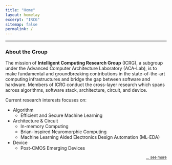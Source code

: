 ```yaml
---
title: "Home"
layout: homelay
excerpt: "IRCG"
sitemap: false
permalink: /
---
```


------

<!-- ### About Me

The mission of our group is to make fundamental and groundbreaking contributions in the state-of-the-art computing infrastructures and bridge the gap between software and hardware.
The conducted cross-layer research span across algorithms, architecture, circuit, and device. -->


### About the Group

The mission of __Intelligent Computing Research Group__ (ICRG), a subgroup under the Advanced Computer Architecture Laboratory (ACA-Lab), is to make fundamental and groundbreaking contributions in the state-of-the-art computing infrastructures and bridge the gap between software and hardware. Members of ICRG conduct the cross-layer research which spans across algorithms, software stack, architecture, circuit, and device.



Current research interests focuses on:
- Algorithm
    * Efficient and Secure Machine Learning  
- Architecture & Circuit
    * In-memory Computing
    * Brian-inspired Neuromorphic Computing
    * Machine Learning Aided Electronics Design Automation (ML-EDA)
- Device
    * Post-CMOS Emerging Devices


<p align="right">
<small><a href="{{ site.url }}{{ site.baseurl }}/research"> ... see more</a></small>
</p>